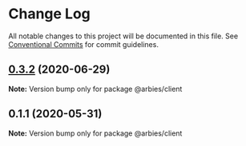 # Change Log

All notable changes to this project will be documented in this file.
See [Conventional Commits](https://conventionalcommits.org) for commit guidelines.

## [0.3.2](https://github.com/Alonsoserolf/arbies/compare/v0.3.1...v0.3.2) (2020-06-29)

**Note:** Version bump only for package @arbies/client





## 0.1.1 (2020-05-31)

**Note:** Version bump only for package @arbies/client
